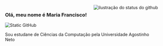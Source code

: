 <img align='right' src="https://github-readme-stats.vercel.app/api?username=MariafJoaquim&show_icons=true&title_color=783c00&text_color=af552e&icon_color=783c00&bg_color=f8efd4&cache_seconds=2300" alt="ilustração do status do github">

### Olá, meu nome é Maria Francisco!

<img src="https://img.shields.io/static/v1?label=Overview&message=MariafJoaquim&color=f8efd4&style=for-the-badge&logo=GitHub" alt="Static GitHub">

<p>Sou estudane de Ciências da Computação pela Universidade Agostinho Neto</p>